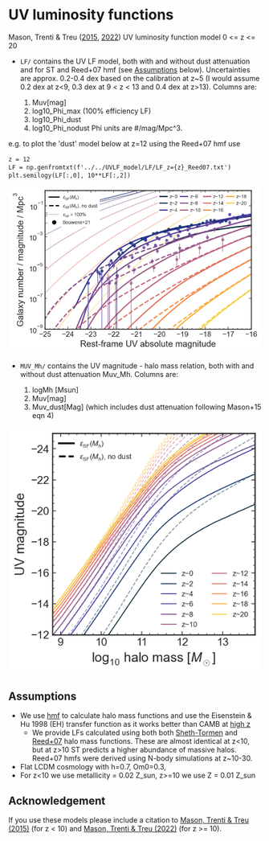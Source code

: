 # UV luminosity functions
Mason, Trenti & Treu ([2015](https://ui.adsabs.harvard.edu/abs/2015ApJ...813...21M/abstract), [2022](https://ui.adsabs.harvard.edu/abs/2022arXiv220714808M/abstract)) UV luminosity function model 0 <= z <= 20

- `LF/` contains the UV LF model, both with and without dust attenuation and for ST and Reed+07 hmf (see [Assumptions](#assumptions) below). Uncertainties are approx. 0.2-0.4 dex based on the calibration at z~5 (I would assume 0.2 dex at z<9, 0.3 dex at 9 < z < 13 and 0.4 dex at z>13). Columns are:

  1. Muv[mag]
  2. log10_Phi_max (100% efficiency LF)
  3. log10_Phi_dust
  4. log10_Phi_nodust
Phi units are #/mag/Mpc^3.

e.g. to plot the 'dust' model below at z=12 using the Reed+07 hmf use
```
z = 12
LF = np.genfromtxt(f'../../UVLF_model/LF/LF_z={z}_Reed07.txt') 
plt.semilogy(LF[:,0], 10**LF[:,2])
```

![LF](LF/LF_Reed07.png)
- `MUV_Mh/` contains the UV magnitude - halo mass relation, both with and without dust attenuation
Muv_Mh. Columns are: 

  1. logMh [Msun]
  2. Muv[mag]
  3. Muv_dust[Mag] (which includes dust attenuation following Mason+15 eqn 4)

![MUV_Mh](Muv_Mh/Muv_Mh.png)

## Assumptions
- We use [hmf](https://hmf.readthedocs.io/en/latest/) to calculate halo mass functions and use the Eisenstein & Hu 1998 (EH) transfer function as it works better than CAMB at [high z](https://github.com/halomod/hmf/issues/90)
  + We provide LFs calculated using both both [Sheth-Tormen](https://ui.adsabs.harvard.edu/abs/2001MNRAS.323....1S/abstract) and [Reed+07](https://ui.adsabs.harvard.edu/abs/2007MNRAS.374....2R/abstract) halo mass functions. These are almost identical at z<10, but at z>10 ST predicts a higher abundance of massive halos. Reed+07 hmfs were derived using N-body simulations at z~10-30.
- Flat LCDM cosmology with h=0.7, Om0=0.3,
- For z<10 we use metallicity = 0.02 Z_sun, z>=10 we use Z = 0.01 Z_sun

## Acknowledgement
If you use these models please include a citation to [Mason, Trenti & Treu (2015)](https://ui.adsabs.harvard.edu/abs/2015ApJ...813...21M/abstract) (for z < 10) and [Mason, Trenti & Treu (2022)](https://ui.adsabs.harvard.edu/abs/2022arXiv220714808M/abstract) (for z >= 10).
